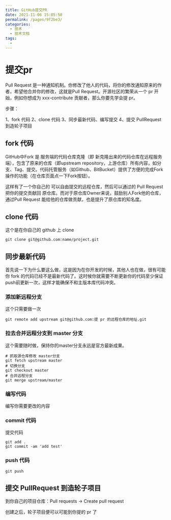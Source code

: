 ```yaml
---
title: GitHub提交PR
date: 2021-11-06 15:05:50
permalink: /pages/9f2be3/
categories:
  - 技术
  - 技术文档
tags:
  - 
---
```


# 提交pr

Pull Request 是一种通知机制。你修改了他人的代码，将你的修改通知原来的作者，希望他合并你的修改，这就是Pull Request。开源社区的繁荣从一个 pr 开始，例如你想成为 xxx-contribute 贡献者，那么你要先学会提 pr。
<!-- more -->

步骤：

1、fork 代码
2、clone 代码
3、同步最新代码、编写提交
4、提交 PullRequest 到造轮子项目

## fork 代码

GitHub中Fork 是 服务端的代码仓库克隆（即 新克隆出来的代码仓库在远程服务端），包含了原来的仓库（即upstream repository，上游仓库）所有内容，如分支、Tag、提交。代码托管服务（如Github、BitBucket）提供了方便的完成Fork操作的功能（在仓库页面点一下Fork按钮）。

这样有了一个你自己的 可以自由提交的远程仓库，然后可以通过的 Pull Request 把你的提交贡献回 原仓库。而对于原仓库Owner来说，鼓励别人Fork他的仓库，通过Pull Request 能给他的仓库做贡献，也是提升了原仓库的知名度。

## clone 代码

这个是在你自己的 github 上 clone

```
git clone git@github.com:name/project.git
```

## 同步最新代码

首先说一下为什么要这么做，这是因为在你开发的时候，其他人也在做，很有可能你 fork 的代码已经不是最新代码了。这时候你就需要不断更新你的代码至少保证 push前更新一次，这样才能确保不和主版本库代码冲突。

### 添加新远程分支

这个只需要做一次

```
git remote add upstream git@github.com:提 pr 的远程仓库的地址.git
```

### 拉去合并远程分支到 master 分支

这个需要随时做，保持你的master分支永远是官方最新成果。

```
# 抓取源仓库修改 master分支
git fetch upstream master
# 切换分支
git checkout master
# 合并远程分支
git merge upstream/master
```

### 编写代码

编写你需要更改的内容

### commit 代码

提交代码

```
git add .
git commit -am 'add test'
```

### push 代码

```
git push
```

## 提交 PullRequest 到造轮子项目

到你自己的项目仓库：Pull requests -> Create pull request

创建之后，轮子项目便可以可能到你提的 pr 了